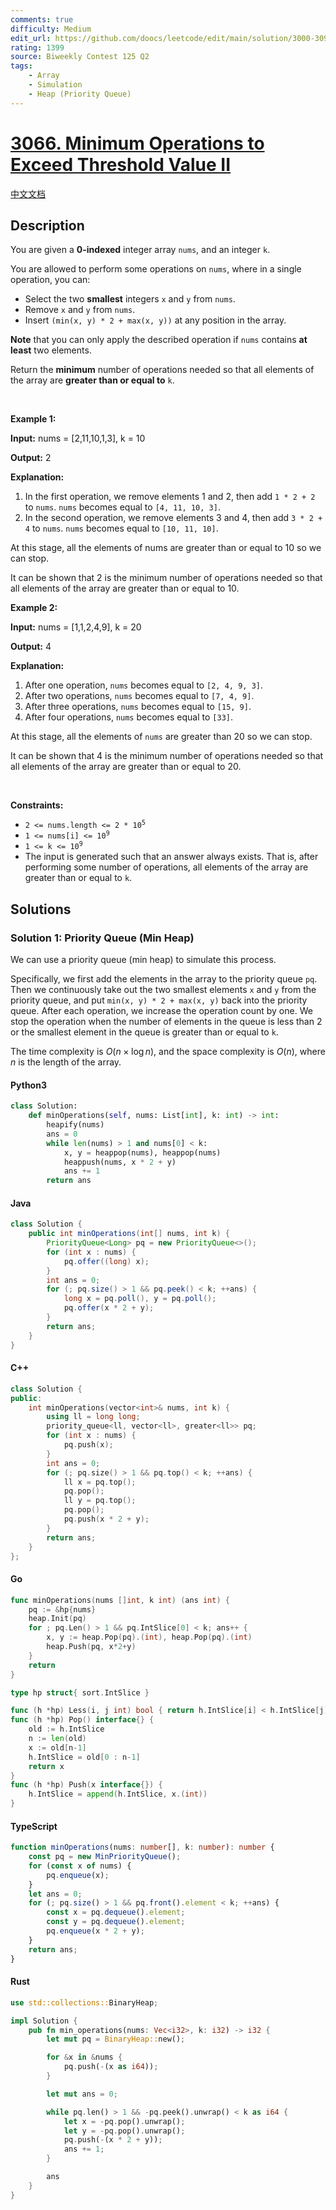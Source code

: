 ```yaml
---
comments: true
difficulty: Medium
edit_url: https://github.com/doocs/leetcode/edit/main/solution/3000-3099/3066.Minimum%20Operations%20to%20Exceed%20Threshold%20Value%20II/README_EN.md
rating: 1399
source: Biweekly Contest 125 Q2
tags:
    - Array
    - Simulation
    - Heap (Priority Queue)
---
```


<!-- problem:start -->

# [3066. Minimum Operations to Exceed Threshold Value II](https://leetcode.com/problems/minimum-operations-to-exceed-threshold-value-ii)

[中文文档](/solution/3000-3099/3066.Minimum%20Operations%20to%20Exceed%20Threshold%20Value%20II/README.md)

## Description

<!-- description:start -->

<p>You are given a <strong>0-indexed</strong> integer array <code>nums</code>, and an integer <code>k</code>.</p>

<p>You are allowed to perform some operations on <code>nums</code>, where in a single operation, you can:</p>

<ul>
	<li>Select the two <strong>smallest</strong> integers <code>x</code> and <code>y</code> from <code>nums</code>.</li>
	<li>Remove <code>x</code> and <code>y</code> from <code>nums</code>.</li>
	<li>Insert <code>(min(x, y) * 2 + max(x, y))</code> at any position in the array.</li>
</ul>

<p><strong>Note</strong> that you can only apply the described operation if <code>nums</code> contains <strong>at least</strong> two elements.</p>

<p>Return the <strong>minimum</strong> number of operations needed so that all elements of the array are <strong>greater than or equal to</strong> <code>k</code>.</p>

<p>&nbsp;</p>
<p><strong class="example">Example 1:</strong></p>

<div class="example-block">
<p><strong>Input:</strong> <span class="example-io">nums = [2,11,10,1,3], k = 10</span></p>

<p><strong>Output:</strong> <span class="example-io">2</span></p>

<p><strong>Explanation:</strong></p>

<ol>
	<li>In the first operation, we remove elements 1 and 2, then add <code>1 * 2 + 2</code> to <code>nums</code>. <code>nums</code> becomes equal to <code>[4, 11, 10, 3]</code>.</li>
	<li>In the second operation, we remove elements 3 and 4, then add <code>3 * 2 + 4</code> to <code>nums</code>. <code>nums</code> becomes equal to <code>[10, 11, 10]</code>.</li>
</ol>

<p>At this stage, all the elements of nums are greater than or equal to 10 so we can stop.&nbsp;</p>

<p>It can be shown that 2 is the minimum number of operations needed so that all elements of the array are greater than or equal to 10.</p>
</div>

<p><strong class="example">Example 2:</strong></p>

<div class="example-block">
<p><strong>Input:</strong> <span class="example-io">nums = [1,1,2,4,9], k = 20</span></p>

<p><strong>Output:</strong> <span class="example-io">4</span></p>

<p><strong>Explanation:</strong></p>

<ol>
	<li>After one operation, <code>nums</code> becomes equal to <code>[2, 4, 9, 3]</code>.&nbsp;</li>
	<li>After two operations, <code>nums</code> becomes equal to <code>[7, 4, 9]</code>.&nbsp;</li>
	<li>After three operations, <code>nums</code> becomes equal to <code>[15, 9]</code>.&nbsp;</li>
	<li>After four operations, <code>nums</code> becomes equal to <code>[33]</code>.</li>
</ol>

<p>At this stage, all the elements of <code>nums</code> are greater than 20 so we can stop.&nbsp;</p>

<p>It can be shown that 4 is the minimum number of operations needed so that all elements of the array are greater than or equal to 20.</p>
</div>

<p>&nbsp;</p>
<p><strong>Constraints:</strong></p>

<ul>
	<li><code>2 &lt;= nums.length &lt;= 2 * 10<sup>5</sup></code></li>
	<li><code>1 &lt;= nums[i] &lt;= 10<sup>9</sup></code></li>
	<li><code>1 &lt;= k &lt;= 10<sup>9</sup></code></li>
	<li>The input is generated such that an answer always exists. That is, after performing some number of operations, all elements of the array are greater than or equal to <code>k</code>.</li>
</ul>

<!-- description:end -->

## Solutions

<!-- solution:start -->

### Solution 1: Priority Queue (Min Heap)

We can use a priority queue (min heap) to simulate this process.

Specifically, we first add the elements in the array to the priority queue `pq`. Then we continuously take out the two smallest elements `x` and `y` from the priority queue, and put `min(x, y) * 2 + max(x, y)` back into the priority queue. After each operation, we increase the operation count by one. We stop the operation when the number of elements in the queue is less than 2 or the smallest element in the queue is greater than or equal to `k`.

The time complexity is $O(n \times \log n)$, and the space complexity is $O(n)$, where $n$ is the length of the array.

<!-- tabs:start -->

#### Python3

```python
class Solution:
    def minOperations(self, nums: List[int], k: int) -> int:
        heapify(nums)
        ans = 0
        while len(nums) > 1 and nums[0] < k:
            x, y = heappop(nums), heappop(nums)
            heappush(nums, x * 2 + y)
            ans += 1
        return ans
```

#### Java

```java
class Solution {
    public int minOperations(int[] nums, int k) {
        PriorityQueue<Long> pq = new PriorityQueue<>();
        for (int x : nums) {
            pq.offer((long) x);
        }
        int ans = 0;
        for (; pq.size() > 1 && pq.peek() < k; ++ans) {
            long x = pq.poll(), y = pq.poll();
            pq.offer(x * 2 + y);
        }
        return ans;
    }
}
```

#### C++

```cpp
class Solution {
public:
    int minOperations(vector<int>& nums, int k) {
        using ll = long long;
        priority_queue<ll, vector<ll>, greater<ll>> pq;
        for (int x : nums) {
            pq.push(x);
        }
        int ans = 0;
        for (; pq.size() > 1 && pq.top() < k; ++ans) {
            ll x = pq.top();
            pq.pop();
            ll y = pq.top();
            pq.pop();
            pq.push(x * 2 + y);
        }
        return ans;
    }
};
```

#### Go

```go
func minOperations(nums []int, k int) (ans int) {
	pq := &hp{nums}
	heap.Init(pq)
	for ; pq.Len() > 1 && pq.IntSlice[0] < k; ans++ {
		x, y := heap.Pop(pq).(int), heap.Pop(pq).(int)
		heap.Push(pq, x*2+y)
	}
	return
}

type hp struct{ sort.IntSlice }

func (h *hp) Less(i, j int) bool { return h.IntSlice[i] < h.IntSlice[j] }
func (h *hp) Pop() interface{} {
	old := h.IntSlice
	n := len(old)
	x := old[n-1]
	h.IntSlice = old[0 : n-1]
	return x
}
func (h *hp) Push(x interface{}) {
	h.IntSlice = append(h.IntSlice, x.(int))
}
```

#### TypeScript

```ts
function minOperations(nums: number[], k: number): number {
    const pq = new MinPriorityQueue();
    for (const x of nums) {
        pq.enqueue(x);
    }
    let ans = 0;
    for (; pq.size() > 1 && pq.front().element < k; ++ans) {
        const x = pq.dequeue().element;
        const y = pq.dequeue().element;
        pq.enqueue(x * 2 + y);
    }
    return ans;
}
```

#### Rust

```rust
use std::collections::BinaryHeap;

impl Solution {
    pub fn min_operations(nums: Vec<i32>, k: i32) -> i32 {
        let mut pq = BinaryHeap::new();

        for &x in &nums {
            pq.push(-(x as i64));
        }

        let mut ans = 0;

        while pq.len() > 1 && -pq.peek().unwrap() < k as i64 {
            let x = -pq.pop().unwrap();
            let y = -pq.pop().unwrap();
            pq.push(-(x * 2 + y));
            ans += 1;
        }

        ans
    }
}
```

<!-- tabs:end -->

<!-- solution:end -->

<!-- problem:end -->
